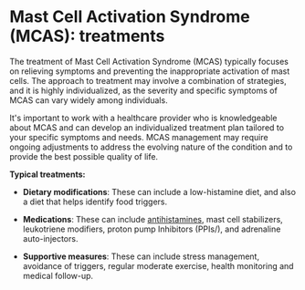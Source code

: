 # Mast Cell Activation Syndrome (MCAS): treatments

The treatment of Mast Cell Activation Syndrome (MCAS) typically focuses on relieving symptoms and preventing the inappropriate activation of mast cells. The approach to treatment may involve a combination of strategies, and it is highly individualized, as the severity and specific symptoms of MCAS can vary widely among individuals.

It's important to work with a healthcare provider who is knowledgeable about MCAS and can develop an individualized treatment plan tailored to your specific symptoms and needs. MCAS management may require ongoing adjustments to address the evolving nature of the condition and to provide the best possible quality of life.

**Typical treatments:**

* **Dietary modifications**: These can include a low-histamine diet, and also a diet that helps identify food triggers.

* **Medications**: These can include [antihistamines](../antihistamines/), mast cell stabilizers, leukotriene modifiers, proton pump Inhibitors (PPIs/), and adrenaline auto-injectors.

* **Supportive measures**: These can include stress management, avoidance of triggers, regular moderate exercise, health monitoring and medical follow-up.
